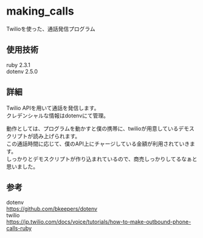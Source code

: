 # making_calls
Twilioを使った、通話発信プログラム

## 使用技術
ruby 2.3.1  
dotenv 2.5.0  

## 詳細
Twilio APIを用いて通話を発信します。  
クレデンシャルな情報はdotenvにて管理。  

動作としては、プログラムを動かすと僕の携帯に、twilioが用意しているデモスクリプトが読み上げられます。  
この通話時間に応じて、僕のAPI上にチャージしている金額が利用されていきます。  
しっかりとデモスクリプトが作り込まれているので、商売しっかりしてるなぁと思いました。  

## 参考
dotenv  
https://github.com/bkeepers/dotenv  
twilio  
https://jp.twilio.com/docs/voice/tutorials/how-to-make-outbound-phone-calls-ruby  

